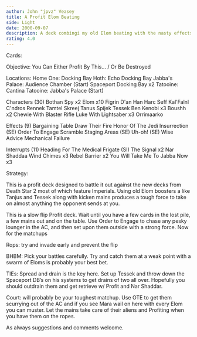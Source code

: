 ```yaml
---
author: John "jpvz" Veasey
title: A Profit Elom Beating
side: Light
date: 2000-09-07
description: A deck combingi my old Elom beating with the nasty effects of Profit and help from the docking bays of Endor and D*2 to get around.
rating: 4.0
---
```

Cards: 

Objective:
You Can Either Profit By This... / Or Be Destroyed

Locations:
Home One: Docking Bay
Hoth: Echo Docking Bay
Jabba's Palace: Audience Chamber (Start)
Spaceport Docking Bay x2
Tatooine: Cantina
Tatooine: Jabba's Palace (Start)

Characters (30)
Bothan Spy x2
Elom x10
Figrin D'an
Han
Harc Seff
Kal'Falnl C'ndros
Rennek
Tamtel Skreej
Tanus Spijek
Tessek
Ben Kenobi x3
Boushh x2
Chewie With Blaster Rifle
Luke With Lightsaber x3
Orrimaarko

Effects (9)
Bargaining Table
Draw Their Fire
Honor Of The Jedi
Insurrection (SE)
Order To Engage
Scramble
Staging Areas (SE)
Uh-oh! (SE)
Wise Advice
Mechanical Failure

Interrupts (11)
Heading For The Medical Frigate (SI)
The Signal x2
Nar Shaddaa Wind Chimes x3
Rebel Barrier x2
You Will Take Me To Jabba Now x3



Strategy: 

This is a profit deck designed to battle it out against the new decks from Death Star 2 most of which feature Imperials. Using old Elom boosters a like Tanjus and Tessek along with kicken mains produces a tough force to take on almost anything the opponent sends at you.

This is a slow flip Profit deck. Wait until you have a few cards in the lost pile, a few mains out and on the table. Use Order to Engage to chase any pesky lounger in the AC, and then set upon them outside with a strong force. Now for the matchups

Rops: try and invade early and prevent the flip

BHBM: Pick your battles carefully. Try and catch them at a weak point with a swarm of Eloms is probably your best bet.

TIEs: Spread and drain is the key here. Set up Tessek and throw down the Spaceport DB&#8217;s on his systems to get drains of two all over. Hopefully you should outdrain them and get retrieve w/ Profit and Nar Shaddar.

Court: will probably be your toughest matchup. Use OTE to get them scurrying out of the AC and if you see Mara wail on here with every Elom you can muster. Let the mains take care of their aliens and Profiting when you have them on the ropes.

As always suggestions and comments welcome.
